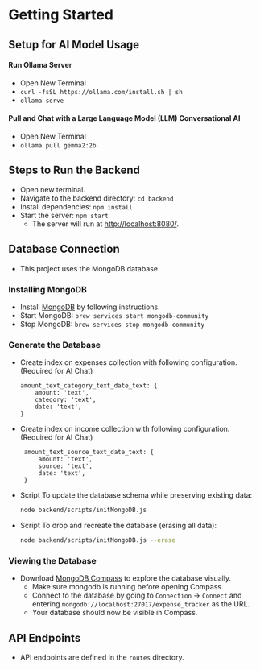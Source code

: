 # Getting Started 

## Setup for AI Model Usage
#### Run Ollama Server 
- Open New Terminal
- `curl -fsSL https://ollama.com/install.sh | sh`
- `ollama serve`

#### Pull and Chat with a Large Language Model (LLM) Conversational AI
- Open New Terminal
- `ollama pull gemma2:2b`

## Steps to Run the Backend
- Open new terminal.
- Navigate to the backend directory: `cd backend`
- Install dependencies: `npm install`
- Start the server: `npm start`
   - The server will run at [http://localhost:8080/](http://localhost:8080/).


## Database Connection
- This project uses the MongoDB database.
### Installing MongoDB
- Install [MongoDB](https://www.mongodb.com/docs/manual/installation/#mongodb-installation-tutorials) by following instructions.
- Start MongoDB: `brew services start mongodb-community`
- Stop MongoDB: `brew services stop mongodb-community`

### Generate the Database
- Create index on expenses collection with following configuration. (Required for AI Chat)
    ```
    amount_text_category_text_date_text: {
        amount: 'text',
        category: 'text',
        date: 'text',
    }
    ```
- Create index on income collection with following configuration. (Required for AI Chat)
   ```
    amount_text_source_text_date_text: {
        amount: 'text',
        source: 'text',
        date: 'text',
    }
   ```
- Script To update the database schema while preserving existing data:
  ```sh
  node backend/scripts/initMongoDB.js
  ```
- Script To drop and recreate the database (erasing all data):
  ```sh
  node backend/scripts/initMongoDB.js --erase
  ```

### Viewing the Database
- Download [MongoDB Compass](https://www.mongodb.com/try/download/compass) to explore the database visually.
  - Make sure mongodb is running before opening Compass.
  - Connect to the database by going to `Connection` -> `Connect` and entering `mongodb://localhost:27017/expense_tracker` as the URL. 
  - Your database should now be visible in Compass.

## API Endpoints
- API endpoints are defined in the `routes` directory.

